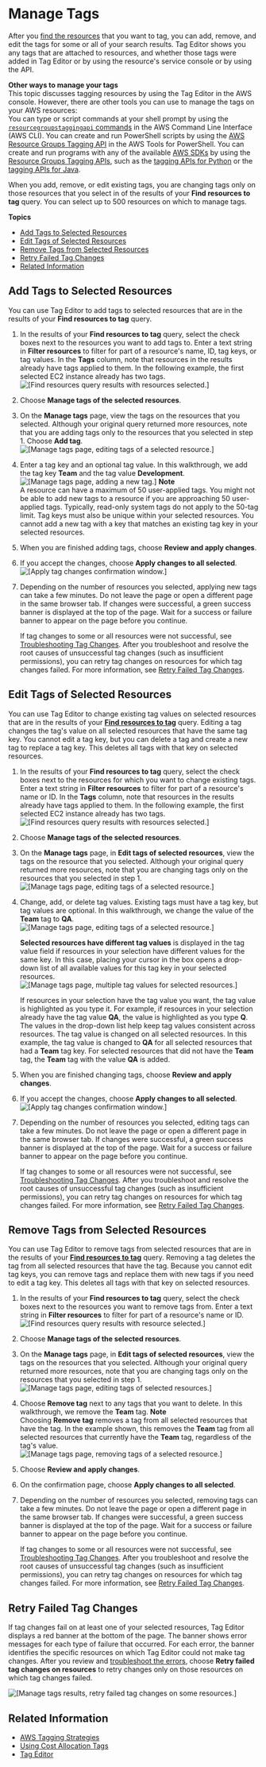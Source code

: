 # Manage Tags<a name="tagging-resources"></a>

After you [find the resources](find-resources-to-tag.md) that you want to tag, you can add, remove, and edit the tags for some or all of your search results\. Tag Editor shows you any tags that are attached to resources, and whether those tags were added in Tag Editor or by using the resource's service console or by using the API\.

**Other ways to manage your tags**  
This topic discusses tagging resources by using the Tag Editor in the AWS console\. However, there are other tools you can use to manage the tags on your AWS resources:  
You can type or script commands at your shell prompt by using the [`resourcegroupstaggingapi` commands](https://awscli.amazonaws.com/v2/documentation/api/latest/reference/resourcegroupstaggingapi/) in the AWS Command Line Interface \(AWS CLI\)\.
You can create and run PowerShell scripts by using the [AWS Resource Groups Tagging API](https://docs.aws.amazon.com/powershell/latest/reference/items/ResourceGroupsTaggingAPI_cmdlets.html) in the AWS Tools for PowerShell\.
You can create and run programs with any of the available [AWS SDKs](https://docs.aws.amazon.com/index.html#sdks) by using the [Resource Groups Tagging APIs](https://docs.aws.amazon.com/resourcegroupstagging/latest/APIReference/), such as the [tagging APIs for Python](https://boto3.amazonaws.com/v1/documentation/api/latest/reference/services/resourcegroupstaggingapi.html) or the [tagging APIs for Java](https://docs.aws.amazon.com/AWSJavaScriptSDK/latest/AWS/ResourceGroupsTaggingAPI.html)\.

When you add, remove, or edit existing tags, you are changing tags only on those resources that you select in of the results of your **Find resources to tag** query\. You can select up to 500 resources on which to manage tags\.

**Topics**
+ [Add Tags to Selected Resources](#tagging-resources-add)
+ [Edit Tags of Selected Resources](#tagging-resources-edit)
+ [Remove Tags from Selected Resources](#tagging-resources-delete)
+ [Retry Failed Tag Changes](#tagging-resources-retry)
+ [Related Information](#related-info-manage-tags)

## Add Tags to Selected Resources<a name="tagging-resources-add"></a>

You can use Tag Editor to add tags to selected resources that are in the results of your **Find resources to tag** query\.

1. In the results of your **Find resources to tag** query, select the check boxes next to the resources you want to add tags to\. Enter a text string in **Filter resources** to filter for part of a resource's name, ID, tag keys, or tag values\. In the **Tags** column, note that resources in the results already have tags applied to them\. In the following example, the first selected EC2 instance already has two tags\.  
![\[Find resources query results with resources selected.\]](http://docs.aws.amazon.com/ARG/latest/userguide/images/te_findresources_results.png)

1. Choose **Manage tags of the selected resources**\.

1. On the **Manage tags** page, view the tags on the resources that you selected\. Although your original query returned more resources, note that you are adding tags only to the resources that you selected in step 1\. Choose **Add tag**\.  
![\[Manage tags page, editing tags of a selected resource.\]](http://docs.aws.amazon.com/ARG/latest/userguide/images/te_manage_tags_selected.png)

1. Enter a tag key and an optional tag value\. In this walkthrough, we add the tag key **Team** and the tag value **Development**\.  
![\[Manage tags page, adding a new tag.\]](http://docs.aws.amazon.com/ARG/latest/userguide/images/te_manage_addtag.png)
**Note**  
A resource can have a maximum of 50 user\-applied tags\. You might not be able to add new tags to a resource if you are approaching 50 user\-applied tags\. Typically, read\-only system tags do not apply to the 50\-tag limit\. Tag keys must also be unique within your selected resources\. You cannot add a new tag with a key that matches an existing tag key in your selected resources\. 

1. When you are finished adding tags, choose **Review and apply changes**\.

1. If you accept the changes, choose **Apply changes to all selected**\.  
![\[Apply tag changes confirmation window.\]](http://docs.aws.amazon.com/ARG/latest/userguide/images/te_apply_add_tag.png)

1. Depending on the number of resources you selected, applying new tags can take a few minutes\. Do not leave the page or open a different page in the same browser tab\. If changes were successful, a green success banner is displayed at the top of the page\. Wait for a success or failure banner to appear on the page before you continue\.

   If tag changes to some or all resources were not successful, see [Troubleshooting Tag Changes](troubleshooting-tags.md)\. After you troubleshoot and resolve the root causes of unsuccessful tag changes \(such as insufficient permissions\), you can retry tag changes on resources for which tag changes failed\. For more information, see [Retry Failed Tag Changes](#tagging-resources-retry)\.

## Edit Tags of Selected Resources<a name="tagging-resources-edit"></a>

You can use Tag Editor to change existing tag values on selected resources that are in the results of your [**Find resources to tag**](find-resources-to-tag.md) query\. Editing a tag changes the tag's value on all selected resources that have the same tag key\. You cannot edit a tag key, but you can delete a tag and create a new tag to replace a tag key\. This deletes all tags with that key on selected resources\.

1. In the results of your **Find resources to tag** query, select the check boxes next to the resources for which you want to change existing tags\. Enter a text string in **Filter resources** to filter for part of a resource's name or ID\. In the **Tags** column, note that resources in the results already have tags applied to them\. In the following example, the first selected EC2 instance already has two tags\.  
![\[Find resources query results with resources selected.\]](http://docs.aws.amazon.com/ARG/latest/userguide/images/te_findresources_results.png)

1. Choose **Manage tags of the selected resources**\.

1. On the **Manage tags** page, in **Edit tags of selected resources**, view the tags on the resource that you selected\. Although your original query returned more resources, note that you are changing tags only on the resources that you selected in step 1\.  
![\[Manage tags page, editing tags of a selected resource.\]](http://docs.aws.amazon.com/ARG/latest/userguide/images/te_edit_tag.png)

1. Change, add, or delete tag values\. Existing tags must have a tag key, but tag values are optional\. In this walkthrough, we change the value of the **Team** tag to **QA**\.  
![\[Manage tags page, editing tags of a selected resource.\]](http://docs.aws.amazon.com/ARG/latest/userguide/images/te_change_tagvalue.png)

   **Selected resources have different tag values** is displayed in the tag value field if resources in your selection have different values for the same key\. In this case, placing your cursor in the box opens a drop\-down list of all available values for this tag key in your selected resources\.  
![\[Manage tags page, multiple tag values for selected resources.\]](http://docs.aws.amazon.com/ARG/latest/userguide/images/te_multiple_values_same_key.png)

   If resources in your selection have the tag value you want, the tag value is highlighted as you type it\. For example, if resources in your selection already have the tag value **QA**, the value is highlighted as you type **Q**\. The values in the drop\-down list help keep tag values consistent across resources\. The tag value is changed on all selected resources\. In this example, the tag value is changed to **QA** for all selected resources that had a **Team** tag key\. For selected resources that did not have the **Team** tag, the **Team** tag with the value **QA** is added\.

1. When you are finished changing tags, choose **Review and apply changes**\.

1. If you accept the changes, choose **Apply changes to all selected**\.  
![\[Apply tag changes confirmation window.\]](http://docs.aws.amazon.com/ARG/latest/userguide/images/te_apply_edittag.png)

1. Depending on the number of resources you selected, editing tags can take a few minutes\. Do not leave the page or open a different page in the same browser tab\. If changes were successful, a green success banner is displayed at the top of the page\. Wait for a success or failure banner to appear on the page before you continue\.

   If tag changes to some or all resources were not successful, see [Troubleshooting Tag Changes](troubleshooting-tags.md)\. After you troubleshoot and resolve the root causes of unsuccessful tag changes \(such as insufficient permissions\), you can retry tag changes on resources for which tag changes failed\. For more information, see [Retry Failed Tag Changes](#tagging-resources-retry)\.

## Remove Tags from Selected Resources<a name="tagging-resources-delete"></a>

You can use Tag Editor to remove tags from selected resources that are in the results of your [**Find resources to tag**](find-resources-to-tag.md) query\. Removing a tag deletes the tag from all selected resources that have the tag\. Because you cannot edit tag keys, you can remove tags and replace them with new tags if you need to edit a tag key\. This deletes all tags with that key on selected resources\.

1. In the results of your **Find resources to tag** query, select the check boxes next to the resources you want to remove tags from\. Enter a text string in **Filter resources** to filter for part of a resource's name or ID\.  
![\[Find resources query results with resource selected.\]](http://docs.aws.amazon.com/ARG/latest/userguide/images/te_findresources_results.png)

1. Choose **Manage tags of the selected resources**\.

1. On the **Manage tags** page, in **Edit tags of selected resources**, view the tags on the resources that you selected\. Although your original query returned more resources, note that you are changing tags only on the resources that you selected in step 1\.  
![\[Manage tags page, editing tags of selected resources.\]](http://docs.aws.amazon.com/ARG/latest/userguide/images/te_change_tagvalue.png)

1. Choose **Remove tag** next to any tags that you want to delete\. In this walkthrough, we remove the **Team** tag\.
**Note**  
Choosing **Remove tag** removes a tag from all selected resources that have the tag\. In the example shown, this removes the **Team** tag from all selected resources that currently have the **Team** tag, regardless of the tag's value\.  
![\[Manage tags page, removing tags of a selected resource.\]](http://docs.aws.amazon.com/ARG/latest/userguide/images/te_change_tagvalue.png)

1. Choose **Review and apply changes**\.

1. On the confirmation page, choose **Apply changes to all selected**\.

1. Depending on the number of resources you selected, removing tags can take a few minutes\. Do not leave the page or open a different page in the same browser tab\. If changes were successful, a green success banner is displayed at the top of the page\. Wait for a success or failure banner to appear on the page before you continue\.

   If tag changes to some or all resources were not successful, see [Troubleshooting Tag Changes](troubleshooting-tags.md)\. After you troubleshoot and resolve the root causes of unsuccessful tag changes \(such as insufficient permissions\), you can retry tag changes on resources for which tag changes failed\. For more information, see [Retry Failed Tag Changes](#tagging-resources-retry)\.

## Retry Failed Tag Changes<a name="tagging-resources-retry"></a>

If tag changes fail on at least one of your selected resources, Tag Editor displays a red banner at the bottom of the page\. The banner shows error messages for each type of failure that occurred\. For each error, the banner identifies the specific resources on which Tag Editor could not make tag changes\. After you review and [troubleshoot the errors](troubleshooting-tags.md), choose **Retry failed tag changes on resources** to retry changes only on those resources on which tag changes failed\.

![\[Manage tags results, retry failed tag changes on some resources.\]](http://docs.aws.amazon.com/ARG/latest/userguide/images/te_retry_failed_tag_changes_resources.png)

## Related Information<a name="related-info-manage-tags"></a>
+ [AWS Tagging Strategies](https://aws.amazon.com/answers/account-management/aws-tagging-strategies/)
+ [Using Cost Allocation Tags](https://docs.aws.amazon.com/awsaccountbilling/latest/aboutv2/cost-alloc-tags.html#allocation-what)
+ [Tag Editor](tag-editor.md)